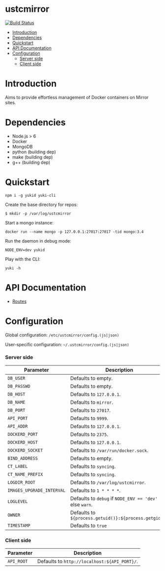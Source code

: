 ustcmirror
==========


[![Build Status](https://travis-ci.org/knight42/Yuki.svg?branch=master)](https://travis-ci.org/knight42/Yuki)

- [Introduction](#introduction)
- [Dependencies](#dependencies)
- [Quickstart](#quickstart)
- [API Documentation](#api-documentation)
- [Configuration](#configuration)
    - [Server side](#server-side)
    - [Client side](#client-side)

# Introduction

Aims to provide effortless management of Docker containers on Mirror sites.

# Dependencies

* Node.js > 6
* Docker
* MongoDB
* python (building dep)
* make (building dep)
* g++ (building dep)

# Quickstart

```
npm i -g yukid yuki-cli
```

Create the base directory for repos:

```
$ mkdir -p /var/log/ustcmirror
```

Start a mongo instance:

```
docker run --name mongo -p 127.0.0.1:27017:27017 -tid mongo:3.4
```

Run the daemon in debug mode:

```
NODE_ENV=dev yukid
```

Play with the CLI:

```
yuki -h
```

# API Documentation

* [Routes](https://ustclug.github.io/ustcmirror/)

# Configuration

Global configuration: `/etc/ustcmirror/config.(js|json)`

User-specific configuration: `~/.ustcmirror/config.(js|json)`

### Server side

| Parameter | Description |
|-----------|-------------|
| `DB_USER` | Defaults to empty. |
| `DB_PASSWD` | Defaults to empty. |
| `DB_HOST` | Defaults to `127.0.0.1`. |
| `DB_NAME` | Defaults to `mirror`. |
| `DB_PORT` | Defaults to `27017`. |
| `API_PORT` | Defaults to `9999`. |
| `API_ADDR` | Defaults to `127.0.0.1`. |
| `DOCKERD_PORT` | Defaults to `2375`. |
| `DOCKERD_HOST` | Defaults to `127.0.0.1`. |
| `DOCKERD_SOCKET` | Defaults to `/var/run/docker.sock`. |
| `BIND_ADDRESS` | Defaults to empty. |
| `CT_LABEL` | Defaults to `syncing`. |
| `CT_NAME_PREFIX` | Defaults to `syncing`. |
| `LOGDIR_ROOT` | Defaults to `/var/log/ustcmirror`. |
| `IMAGES_UPGRADE_INTERVAL` | Defaults to `1 * * * *`. |
| `LOGLEVEL` | Defaults to `debug` if `NODE_ENV == 'dev'` else `warn`. |
| `OWNER` | Defaults to `${process.getuid()}:${process.getgid()}` |
| `TIMESTAMP` | Defaults to `true` |

### Client side

| Parameter | Description |
|-----------|-------------|
| `API_ROOT` | Defaults to `http://localhost:${API_PORT}/`. |
